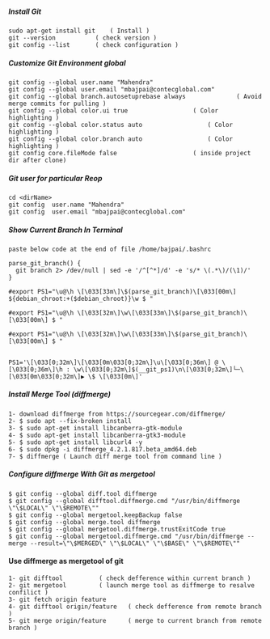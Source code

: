 ##### Install Git
	
	sudo apt-get install git	( Install )
	git --version			( check version )
	git config --list		( check configuration )

	
##### Customize Git Environment global

	git config --global user.name "Mahendra"
	git config --global user.email "mbajpai@contecglobal.com"
	git config --global branch.autosetuprebase always	           ( Avoid merge commits for pulling )
	git config --global color.ui true				   ( Color highlighting )
	git config --global color.status auto				   ( Color highlighting )
	git config --global color.branch auto				   ( Color highlighting )
	git config core.fileMode false					   ( inside project dir after clone)


##### Git user for particular Reop

	cd <dirName>
	git config  user.name "Mahendra"
	git config  user.email "mbajpai@contecglobal.com"


##### Show Current  Branch In Terminal	

	paste below code at the end of file /home/bajpai/.bashrc
		
	parse_git_branch() {
	  git branch 2> /dev/null | sed -e '/^[^*]/d' -e 's/* \(.*\)/(\1)/'
	}

	#export PS1="\u@\h \[\033[33m\]\$(parse_git_branch)\[\033[00m\] ${debian_chroot:+($debian_chroot)}\w $ "

	#export PS1="\u@\h \[\033[32m\]\w\[\033[33m\]\$(parse_git_branch)\[\033[00m\] $ "

	#export PS1="\u@\h \[\033[32m\]\w\[\033[33m\]\$(parse_git_branch)\[\033[00m\] $ "


	PS1='\[\033[0;32m\]\[\033[0m\033[0;32m\]\u\[\033[0;36m\] @ \[\033[0;36m\]\h : \w\[\033[0;32m\]$(__git_ps1)\n\[\033[0;32m\]└─\[\033[0m\033[0;32m\]▶ \$ \[\033[0m\]'




##### Install Merge Tool (diffmerge)
	
	1- download diffmerge from https://sourcegear.com/diffmerge/
	2- $ sudo apt --fix-broken install
	3- $ sudo apt-get install libcanberra-gtk-module
	4- $ sudo apt-get install libcanberra-gtk3-module
	5- $ sudo apt-get install libcurl4 -y
	6- $ sudo dpkg -i diffmerge_4.2.1.817.beta_amd64.deb
	7- $ diffmerge ( Launch diff merge tool from command line )

	
##### Configure diffmerge With Git as mergetool

	$ git config --global diff.tool diffmerge
	$ git config --global difftool.diffmerge.cmd "/usr/bin/diffmerge \"\$LOCAL\" \"\$REMOTE\""
	$ git config --global mergetool.keepBackup false
	$ git config --global merge.tool diffmerge
	$ git config --global mergetool.diffmerge.trustExitCode true
	$ git config --global mergetool.diffmerge.cmd "/usr/bin/diffmerge --merge --result=\"\$MERGED\" \"\$LOCAL\" \"\$BASE\" \"\$REMOTE\""


#### Use diffmerge as mergetool of git

	1- git difftool 		 ( check defference within current branch )
	2- git mergetool 		 ( launch merge tool as diffmerge to resalve confilict )
	3- git fetch origin feature
	4- git difftool origin/feature   ( check defference from remote branch )
	5- git merge origin/feature 	 ( merge to current branch from remote branch )

	

	
	
	
	
